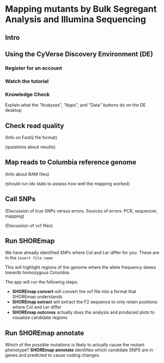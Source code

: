 # Mapping mutants by Bulk Segregant Analysis and Illumina Sequencing

## Intro

## Using the CyVerse Discovery Environment (DE)

### Register for an account

### Watch the tutorial

### Knowledge Check

Explain what the "Analyses", "Apps", and "Data" buttons do on the DE desktop

## Check read quality

(Info on FastQ file format)

(questions about results)

## Map reads to Columbia reference genome

(Info about BAM files)

(should run idx stats to assess how well the mapping worked)

## Call SNPs

(Discussion of true SNPs versus errors.  Sources of errors: PCR, sequencer, mapping)

(Discussion of vcf files)

## Run SHOREmap 

We have already identified SNPs where Col and Ler differ for you.  These are in the `insert file name`

This will highlight regions of the genome where the allele frequency skews towards homozygous Columbia.

The app will run the following steps:

* __SHOREmap convert__ will convert the vcf file into a format that SHOREmap understands
* __SHOREmap extract__ will extract the F2 sequence to only retain positions where Col and Ler differ
* __SHOREmap outcross__ actually does the analysis and produced plots to visualize candidate regions

## Run SHOREmap annotate

Which of the possible mutations is likely to actually cause the mutant phenotype?  __SHOREmap annotate__ identifies which candidate SNPS are in genes and predicted to cause coding changes.


